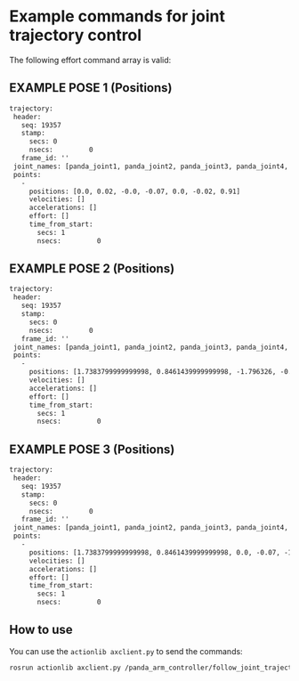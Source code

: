 # Example commands for joint trajectory control

The following effort command array is valid:

## EXAMPLE POSE 1 (Positions)

```txt
trajectory:
 header:
   seq: 19357
   stamp:
     secs: 0
     nsecs:         0
   frame_id: ''
 joint_names: [panda_joint1, panda_joint2, panda_joint3, panda_joint4, panda_joint5, panda_joint6, panda_joint7]
 points:
   -
     positions: [0.0, 0.02, -0.0, -0.07, 0.0, -0.02, 0.91]
     velocities: []
     accelerations: []
     effort: []
     time_from_start:
       secs: 1
       nsecs:         0
```

## EXAMPLE POSE 2 (Positions)

```txt
trajectory:
 header:
   seq: 19357
   stamp:
     secs: 0
     nsecs:         0
   frame_id: ''
 joint_names: [panda_joint1, panda_joint2, panda_joint3, panda_joint4, panda_joint5, panda_joint6, panda_joint7]
 points:
   -
     positions: [1.7383799999999998, 0.8461439999999998, -1.796326, -0.07, -1.274812, -0.02, 0.91]
     velocities: []
     accelerations: []
     effort: []
     time_from_start:
       secs: 1
       nsecs:         0
```

## EXAMPLE POSE 3 (Positions)

```txt
trajectory:
 header:
   seq: 19357
   stamp:
     secs: 0
     nsecs:         0
   frame_id: ''
 joint_names: [panda_joint1, panda_joint2, panda_joint3, panda_joint4, panda_joint5, panda_joint6, panda_joint7]
 points:
   -
     positions: [1.7383799999999998, 0.8461439999999998, 0.0, -0.07, -1.274812, -0.02, 0.91]
     velocities: []
     accelerations: []
     effort: []
     time_from_start:
       secs: 1
       nsecs:         0
```

## How to use
You can use the `actionlib axclient.py` to send the commands:

```bash
rosrun actionlib axclient.py /panda_arm_controller/follow_joint_trajectory
```
